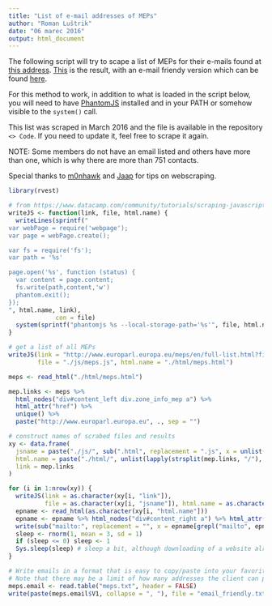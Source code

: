 ```yaml
---
title: "List of e-mail addresses of MEPs"
author: "Roman Luštrik"
date: "06 marec 2016"
output: html_document
---
```


The following script will try to scape a list of MEPs for their e-mails found at [this address](http://www.europarl.europa.eu/meps/en/full-list.html?filter=all&leg=). [This](https://github.com/romunov/mep_email_scraper/blob/master/meps.txt) is the result, with an e-mail friendy version which can be found [here](https://github.com/romunov/mep_email_scraper/blob/master/email_friendly.txt).

For this method to work, in addition to what is loaded in the script below, you will need to have [PhantomJS](http://phantomjs.org/) installed and in your PATH or somehow visible to the `system()` call.

This list was scraped in March 2016 and the file is available in the repository `<> Code`. If you need to update it, feel free to scrape it again.

NOTE: Some members do not have an email listed and others have more than one, which is why there are more than 751 contacts.

Special thanks to [m0nhawk](http://stackoverflow.com/users/1030110/m0nhawk) and [Jaap](http://stackoverflow.com/users/2204410/jaap) for tips on webscraping.

```r
library(rvest)

# from https://www.datacamp.com/community/tutorials/scraping-javascript-generated-data-with-r
writeJS <- function(link, file, html.name) {
  writeLines(sprintf("
var webPage = require('webpage');
var page = webPage.create();

var fs = require('fs');
var path = '%s'

page.open('%s', function (status) {
  var content = page.content;
  fs.write(path,content,'w')
  phantom.exit();
});
", html.name, link),
             con = file)
  system(sprintf("phantomjs %s --local-storage-path='%s'", file, html.name))
}

# get a list of all MEPs
writeJS(link = "http://www.europarl.europa.eu/meps/en/full-list.html?filter=all&leg=",
        file = "./js/meps.js", html.name = "./html/meps.html")

meps <- read_html("./html/meps.html")

mep.links <- meps %>%
  html_nodes("div#content_left div.zone_info_mep a") %>%
  html_attr("href") %>%
  unique() %>%
  paste("http://www.europarl.europa.eu", ., sep = "")

# construct names of scrabed files and results
xy <- data.frame(
  jsname = paste("./js/", sub(".html", replacement = ".js", x = unlist(lapply(strsplit(mep.links, "/"), "[", 7))), sep = ""),
  html.name = paste("./html/", unlist(lapply(strsplit(mep.links, "/"), "[", 7)), sep = ""),
  link = mep.links
)

for (i in 1:nrow(xy)) {
  writeJS(link = as.character(xy[i, "link"]),
          file = as.character(xy[i, "jsname"]), html.name = as.character(xy[i, "html.name"]))
  epname <- read_html(as.character(xy[i, "html.name"]))
  epname <- epname %>% html_nodes("div#content_right a") %>% html_attr("href")
  write(sub("mailto:", replacement = "", x = epname[grepl("mailto", epname)]), file = "meps.txt", append = TRUE)
  sleep <- rnorm(1, mean = 3, sd = 1)
  if (sleep <= 0) sleep <- 1
  Sys.sleep(sleep) # sleep a bit, although downloading of a website already takes long
}

# Write emails in a format that is easy to copy/paste into your favorite email client.
# Note that there may be a limit of how many addresses the client can process.
meps.email <- read.table("meps.txt", header = FALSE)
write(paste(meps.email$V1, collapse = ", "), file = "email_friendly.txt")
```


